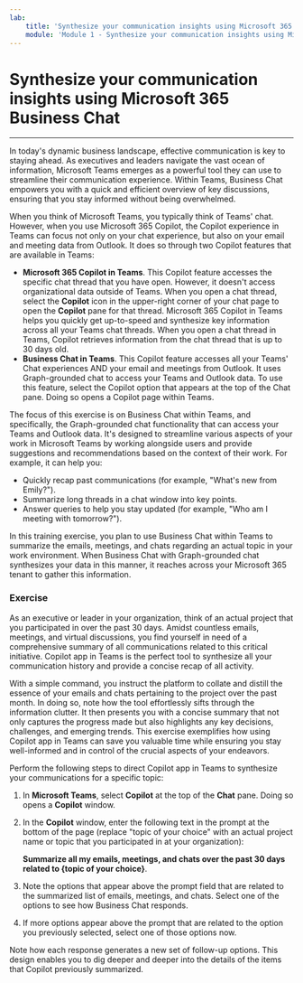 ```yaml
---
lab:
    title: 'Synthesize your communication insights using Microsoft 365 Business Chat'
    module: 'Module 1 - Synthesize your communication insights using Microsoft 365 Business Chat'
---
```


# Synthesize your communication insights using Microsoft 365 Business Chat
---
In today's dynamic business landscape, effective communication is key to staying ahead. As executives and leaders navigate the vast ocean of information, Microsoft Teams emerges as a powerful tool they can use to streamline their communication experience. Within Teams, Business Chat empowers you with a quick and efficient overview of key discussions, ensuring that you stay informed without being overwhelmed.

When you think of Microsoft Teams, you typically think of Teams' chat. However, when you use Microsoft 365 Copilot, the Copilot experience in Teams can focus not only on your chat experience, but also on your email and meeting data from Outlook. It does so through two Copilot features that are available in Teams:

 -  **Microsoft 365 Copilot in Teams**. This Copilot feature accesses the specific chat thread that you have open. However, it doesn't access organizational data outside of Teams. When you open a chat thread, select the **Copilot** icon in the upper-right corner of your chat page to open the **Copilot** pane for that thread. Microsoft 365 Copilot in Teams helps you quickly get up-to-speed and synthesize key information across all your Teams chat threads. When you open a chat thread in Teams, Copilot retrieves information from the chat thread that is up to 30 days old.
 -  **Business Chat in Teams**. This Copilot feature accesses all your Teams' Chat experiences AND your email and meetings from Outlook. It uses Graph-grounded chat to access your Teams and Outlook data. To use this feature, select the Copilot option that appears at the top of the Chat pane. Doing so opens a Copilot page within Teams.

The focus of this exercise is on Business Chat within Teams, and specifically, the Graph-grounded chat functionality that can access your Teams and Outlook data. It's designed to streamline various aspects of your work in Microsoft Teams by working alongside users and provide suggestions and recommendations based on the context of their work. For example, it can help you:

 -  Quickly recap past communications (for example, "What's new from Emily?").
 -  Summarize long threads in a chat window into key points.
 -  Answer queries to help you stay updated (for example, "Who am I meeting with tomorrow?").

In this training exercise, you plan to use Business Chat within Teams to summarize the emails, meetings, and chats regarding an actual topic in your work environment. When Business Chat with Graph-grounded chat synthesizes your data in this manner, it reaches across your Microsoft 365 tenant to gather this information.<br>

### Exercise

As an executive or leader in your organization, think of an actual project that you participated in over the past 30 days. Amidst countless emails, meetings, and virtual discussions, you find yourself in need of a comprehensive summary of all communications related to this critical initiative. Copilot app in Teams is the perfect tool to synthesize all your communication history and provide a concise recap of all activity.

With a simple command, you instruct the platform to collate and distill the essence of your emails and chats pertaining to the project over the past month. In doing so, note how the tool effortlessly sifts through the information clutter. It then presents you with a concise summary that not only captures the progress made but also highlights any key decisions, challenges, and emerging trends. This exercise exemplifies how using Copilot app in Teams can save you valuable time while ensuring you stay well-informed and in control of the crucial aspects of your endeavors.

Perform the following steps to direct Copilot app in Teams to synthesize your communications for a specific topic:<br>

1.  In **Microsoft Teams**, select **Copilot** at the top of the **Chat** pane. Doing so opens a **Copilot** window.
2.  In the **Copilot** window, enter the following text in the prompt at the bottom of the page (replace "topic of your choice" with an actual project name or topic that you participated in at your organization):
    
    **Summarize all my emails, meetings, and chats over the past 30 days related to \{topic of your choice\}**.
3.  Note the options that appear above the prompt field that are related to the summarized list of emails, meetings, and chats. Select one of the options to see how Business Chat responds.
4.  If more options appear above the prompt that are related to the option you previously selected, select one of those options now.

Note how each response generates a new set of follow-up options. This design enables you to dig deeper and deeper into the details of the items that Copilot previously summarized.
